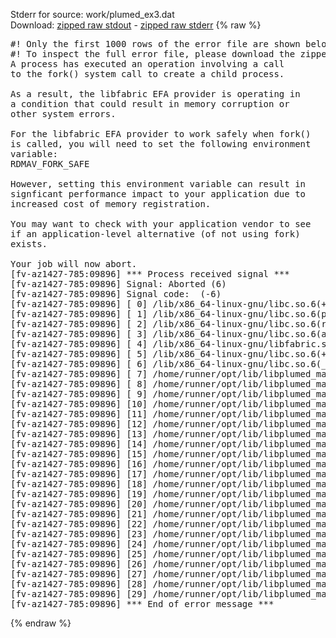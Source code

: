 Stderr for source:  work/plumed_ex3.dat   
Download: [zipped raw stdout](plumed_ex3.dat.plumed_master.stdout.txt.zip) - [zipped raw stderr](plumed_ex3.dat.plumed_master.stderr.txt.zip) 
{% raw %}
<pre>
#! Only the first 1000 rows of the error file are shown below
#! To inspect the full error file, please download the zipped raw stderr file above
A process has executed an operation involving a call
to the fork() system call to create a child process.

As a result, the libfabric EFA provider is operating in
a condition that could result in memory corruption or
other system errors.

For the libfabric EFA provider to work safely when fork()
is called, you will need to set the following environment
variable:
RDMAV_FORK_SAFE

However, setting this environment variable can result in
signficant performance impact to your application due to
increased cost of memory registration.

You may want to check with your application vendor to see
if an application-level alternative (of not using fork)
exists.

Your job will now abort.
[fv-az1427-785:09896] *** Process received signal ***
[fv-az1427-785:09896] Signal: Aborted (6)
[fv-az1427-785:09896] Signal code:  (-6)
[fv-az1427-785:09896] [ 0] /lib/x86_64-linux-gnu/libc.so.6(+0x42520)[0x7f1167842520]
[fv-az1427-785:09896] [ 1] /lib/x86_64-linux-gnu/libc.so.6(pthread_kill+0x12c)[0x7f11678969fc]
[fv-az1427-785:09896] [ 2] /lib/x86_64-linux-gnu/libc.so.6(raise+0x16)[0x7f1167842476]
[fv-az1427-785:09896] [ 3] /lib/x86_64-linux-gnu/libc.so.6(abort+0xd3)[0x7f11678287f3]
[fv-az1427-785:09896] [ 4] /lib/x86_64-linux-gnu/libfabric.so.1(+0x76b4e)[0x7f1150581b4e]
[fv-az1427-785:09896] [ 5] /lib/x86_64-linux-gnu/libc.so.6(+0xeaf48)[0x7f11678eaf48]
[fv-az1427-785:09896] [ 6] /lib/x86_64-linux-gnu/libc.so.6(__libc_fork+0x71)[0x7f11678ea711]
[fv-az1427-785:09896] [ 7] /home/runner/opt/lib/libplumed_masterKernel.so(_ZN4PLMD10SubprocessC2ERKNSt7__cxx1112basic_stringIcSt11char_traitsIcESaIcEEE+0xc1)[0x7f1168f60ff1]
[fv-az1427-785:09896] [ 8] /home/runner/opt/lib/libplumed_masterKernel.so(_ZN4PLMD14GenericMolInfo15interpretSymbolERKNSt7__cxx1112basic_stringIcSt11char_traitsIcESaIcEEERSt6vectorINS_10AtomNumberESaISA_EE+0x162b)[0x7f116884547b]
[fv-az1427-785:09896] [ 9] /home/runner/opt/lib/libplumed_masterKernel.so(_ZN4PLMD15ActionAtomistic17interpretAtomListERSt6vectorINSt7__cxx1112basic_stringIcSt11char_traitsIcESaIcEEESaIS7_EERKS1_IPNS_5ValueESaISC_EEPNS_6ActionERS1_INS_10AtomNumberESaISJ_EE+0x6c1)[0x7f11687cda71]
[fv-az1427-785:09896] [10] /home/runner/opt/lib/libplumed_masterKernel.so(_ZN4PLMD15ActionAtomistic13parseAtomListERKNSt7__cxx1112basic_stringIcSt11char_traitsIcESaIcEEEiRSt6vectorINS_10AtomNumberESaISA_EE+0x10d)[0x7f11687cefed]
[fv-az1427-785:09896] [11] /home/runner/opt/lib/libplumed_masterKernel.so(_ZN4PLMD6colvar8GyrationC1ERKNS_13ActionOptionsE+0x103)[0x7f11687392a3]
[fv-az1427-785:09896] [12] /home/runner/opt/lib/libplumed_masterKernel.so(_ZN4PLMD18ActionRegistrationINS_6colvar8GyrationEE6createERKNS_13ActionOptionsE+0x27)[0x7f116873bd17]
[fv-az1427-785:09896] [13] /home/runner/opt/lib/libplumed_masterKernel.so(_ZN4PLMD14ActionRegister6createERKSt6vectorIPvSaIS2_EERKNS_13ActionOptionsE+0x383)[0x7f11687d2253]
[fv-az1427-785:09896] [14] /home/runner/opt/lib/libplumed_masterKernel.so(_ZN4PLMD10PlumedMain14readInputWordsERKSt6vectorINSt7__cxx1112basic_stringIcSt11char_traitsIcESaIcEEESaIS7_EERKb+0x2da)[0x7f1168858a0a]
[fv-az1427-785:09896] [15] /home/runner/opt/lib/libplumed_masterKernel.so(_ZN4PLMD10PlumedMain13readInputLineERKNSt7__cxx1112basic_stringIcSt11char_traitsIcESaIcEEERKb+0xba)[0x7f1168858dca]
[fv-az1427-785:09896] [16] /home/runner/opt/lib/libplumed_masterKernel.so(_ZN4PLMD14ActionShortcut13readInputLineERKNSt7__cxx1112basic_stringIcSt11char_traitsIcESaIcEEEb+0x2cf)[0x7f11687ddc4f]
[fv-az1427-785:09896] [17] /home/runner/opt/lib/libplumed_masterKernel.so(_ZN4PLMD6colvar16GyrationShortcutC1ERKNS_13ActionOptionsE+0x539)[0x7f1168741d99]
[fv-az1427-785:09896] [18] /home/runner/opt/lib/libplumed_masterKernel.so(_ZN4PLMD18ActionRegistrationINS_6colvar16GyrationShortcutEE6createERKNS_13ActionOptionsE+0x27)[0x7f11687465e7]
[fv-az1427-785:09896] [19] /home/runner/opt/lib/libplumed_masterKernel.so(_ZN4PLMD14ActionRegister6createERKSt6vectorIPvSaIS2_EERKNS_13ActionOptionsE+0x383)[0x7f11687d2253]
[fv-az1427-785:09896] [20] /home/runner/opt/lib/libplumed_masterKernel.so(_ZN4PLMD10PlumedMain14readInputWordsERKSt6vectorINSt7__cxx1112basic_stringIcSt11char_traitsIcESaIcEEESaIS7_EERKb+0x2da)[0x7f1168858a0a]
[fv-az1427-785:09896] [21] /home/runner/opt/lib/libplumed_masterKernel.so(_ZN4PLMD10PlumedMain13readInputFileERNS_5IFileE+0x5c)[0x7f11688591bc]
[fv-az1427-785:09896] [22] /home/runner/opt/lib/libplumed_masterKernel.so(_ZN4PLMD10PlumedMain13readInputFileERKNSt7__cxx1112basic_stringIcSt11char_traitsIcESaIcEEE+0x9f)[0x7f116885e8cf]
[fv-az1427-785:09896] [23] /home/runner/opt/lib/libplumed_masterKernel.so(_ZN4PLMD10PlumedMain4initEv+0xb6a)[0x7f116885f4aa]
[fv-az1427-785:09896] [24] /home/runner/opt/lib/libplumed_masterKernel.so(_ZN4PLMD10PlumedMain3cmdESt17basic_string_viewIcSt11char_traitsIcEERKNS_11TypesafePtrE+0x29bf)[0x7f116886244f]
[fv-az1427-785:09896] [25] /home/runner/opt/lib/libplumed_masterKernel.so(_ZN4PLMD7cltools6DriverIdE4mainEP8_IO_FILES4_RNS_12CommunicatorE+0x2b2a)[0x7f116854ebba]
[fv-az1427-785:09896] [26] /home/runner/opt/lib/libplumed_masterKernel.so(_ZN4PLMD10CLToolMain3runEiPPcP8_IO_FILES4_RNS_12CommunicatorE+0x7d2)[0x7f1168814912]
[fv-az1427-785:09896] [27] /home/runner/opt/lib/libplumed_masterKernel.so(_ZN4PLMD10CLToolMain3cmdESt17basic_string_viewIcSt11char_traitsIcEERKNS_11TypesafePtrE+0x53e)[0x7f116881737e]
[fv-az1427-785:09896] [28] /home/runner/opt/lib/libplumed_masterKernel.so(_ZN4PLMD10PlumedMain3cmdESt17basic_string_viewIcSt11char_traitsIcEERKNS_11TypesafePtrE+0x12d4)[0x7f1168860d64]
[fv-az1427-785:09896] [29] /home/runner/opt/lib/libplumed_masterKernel.so(+0x86a441)[0x7f116886a441]
[fv-az1427-785:09896] *** End of error message ***
</pre>
{% endraw %}
